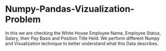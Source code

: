 # Numpy-Pandas-Vizualization-Problem
In this we are checking the White House Employee Name, Employee Status, Salary, their Pay Basis and Position Title Held. We perform different Numpy and Visualization technique to better understand what this Data describes.
